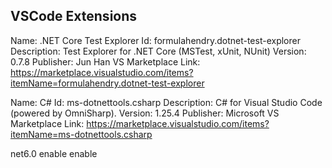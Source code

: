 ## VSCode Extensions

Name: .NET Core Test Explorer
Id: formulahendry.dotnet-test-explorer
Description: Test Explorer for .NET Core (MSTest, xUnit, NUnit)
Version: 0.7.8
Publisher: Jun Han
VS Marketplace Link: https://marketplace.visualstudio.com/items?itemName=formulahendry.dotnet-test-explorer

Name: C#
Id: ms-dotnettools.csharp
Description: C# for Visual Studio Code (powered by OmniSharp).
Version: 1.25.4
Publisher: Microsoft
VS Marketplace Link: https://marketplace.visualstudio.com/items?itemName=ms-dotnettools.csharp


<Project Sdk="Microsoft.NET.Sdk">

  <PropertyGroup>
    <TargetFramework>net6.0</TargetFramework>
    <ImplicitUsings>enable</ImplicitUsings>
    <Nullable>enable</Nullable>
  </PropertyGroup>

  <ItemGroup>
    <PackageReference Include="ActiveLogic" Version="1.3.1" />
    <PackageReference Include="AStarLite" Version="1.1.0" />
  </ItemGroup>

</Project>


